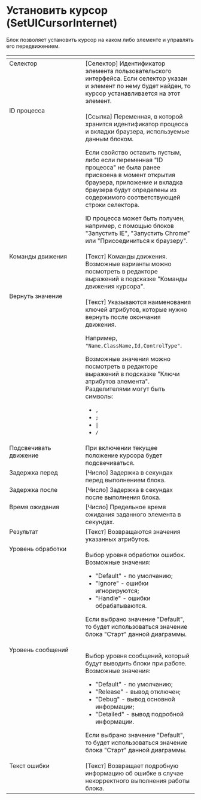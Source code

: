 # Установить курсор (SetUICursorInternet)

Блок позволяет установить курсор на каком либо элементе и управлять его передвижением.&#x20;

<table data-header-hidden><thead><tr><th width="237" valign="top"></th><th width="302" valign="top"></th></tr></thead><tbody><tr><td valign="top">Селектор</td><td valign="top">[Селектор] Идентификатор элемента пользовательского интерфейса. Если селектор указан и элемент по нему будет найден, то курсор устанавливается на этот элемент.</td></tr><tr><td valign="top">ID процесса</td><td valign="top"><p>[Ссылка] Переменная, в которой хранится идентификатор процесса и вкладки браузера, используемые данным блоком. </p><p></p><p>Если свойство оставить пустым, либо если переменная "ID процесса" не была ранее присвоена в момент открытия браузера, приложение и вкладка браузера будут определены из содержимого соответствующей строки селектора. </p><p></p><p>ID процесса может быть получен, например, с помощью блоков "Запустить IE", "Запустить Chrome" или "Присоединиться к браузеру".</p></td></tr><tr><td valign="top">Команды движения</td><td valign="top">[Текст] Команды движения. Возможные варианты можно посмотреть в редакторе выражений в подсказке "Команды движения курсора".</td></tr><tr><td valign="top">Вернуть значение</td><td valign="top"><p>[Текст] Указываются наименования ключей атрибутов, которые нужно вернуть после окончания движения. </p><p></p><p>Например, <code>"Name,ClassName,Id,ControlType"</code>. </p><p></p><p>Возможные значения можно посмотреть в редакторе выражений в подсказке "Ключи атрибутов элемента". Разделителями могут быть символы: </p><ul><li><code>,</code></li><li><code>;</code> </li><li><code>|</code> </li><li><code>/</code></li></ul></td></tr><tr><td valign="top">Подсвечивать движение</td><td valign="top">При включении текущее положение курсора будет подсвечиваться.</td></tr><tr><td valign="top">Задержка перед</td><td valign="top">[Число] Задержка в секундах перед выполнением блока.</td></tr><tr><td valign="top">Задержка после</td><td valign="top">[Число] Задержка в секундах после выполнения блока.</td></tr><tr><td valign="top">Время ожидания</td><td valign="top">[Число] Предельное время ожидания заданного элемента в секундах.</td></tr><tr><td valign="top">Результат</td><td valign="top">[Текст] Возвращаются значения указанных атрибутов.</td></tr><tr><td valign="top">Уровень обработки</td><td valign="top"><p>Выбор уровня обработки ошибок. Возможные значения: </p><ul><li>"Default" - по умолчанию; </li><li>"Ignore" - ошибки игнорируются; </li><li>"Handle" - ошибки обрабатываются. </li></ul><p>Если выбрано значение "Default", то будет использоваться значение блока "Старт" данной диаграммы.</p></td></tr><tr><td valign="top">Уровень сообщений</td><td valign="top"><p>Выбор уровня сообщений, который будут выводить блоки при работе. Возможные значения: </p><ul><li>"Default" - по умолчанию; </li><li>"Release" - вывод отключен; </li><li>"Debug" - вывод основной информации; </li><li>"Detailed" - вывод подробной информации. </li></ul><p>Если выбрано значение "Default", то будет использоваться значение блока "Старт" данной диаграммы.</p></td></tr><tr><td valign="top">Текст ошибки</td><td valign="top">[Текст] Возвращает подробную информацию об ошибке в случае некорректного выполнения работы блока.</td></tr></tbody></table>
